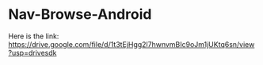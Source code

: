 # Nav-Browse-Android

Here is the link:
https://drive.google.com/file/d/1t3tEjHgg2l7hwnvmBIc9oJm1jUKtq6sn/view?usp=drivesdk
